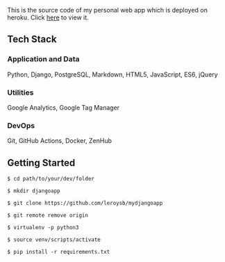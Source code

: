This is the source code of my personal web app which is deployed on heroku. Click [here](https://fueledbyleroy.herokuapp.com) to view it.

## Tech Stack
### Application and Data
Python, Django, PostgreSQL, Markdown, HTML5, JavaScript, ES6, jQuery

### Utilities
Google Analytics, Google Tag Manager

### DevOps
Git, GitHub Actions, Docker, ZenHub

## Getting Started

`$ cd path/to/your/dev/folder`

`$ mkdir djangoapp`

`$ git clone https://github.com/leroysb/mydjangoapp`

`$ git remote remove origin`

`$ virtualenv -p python3`

`$ source venv/scripts/activate`

`$ pip install -r requirements.txt`